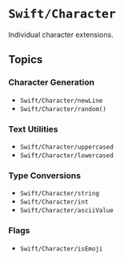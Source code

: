 # ``Swift/Character``
Individual character extensions.

## Topics

### Character Generation
- ``Swift/Character/newLine``
- ``Swift/Character/random()``

### Text Utilities
- ``Swift/Character/uppercased``
- ``Swift/Character/lowercased``

### Type Conversions
- ``Swift/Character/string``
- ``Swift/Character/int``
- ``Swift/Character/asciiValue``

### Flags
- ``Swift/Character/isEmoji``
